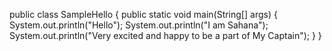 public class SampleHello
{
    public static void main(String[] args)
    {
        System.out.println("Hello");
        System.out.println("I am Sahana");
        System.out.println("Very excited and happy to be a part of My Captain");
    }
}
